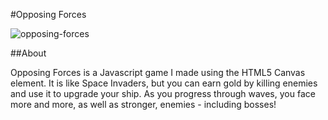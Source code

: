 #Opposing Forces

![opposing-forces](https://github.com/BMTimbrell/opposing-forces/assets/97784102/a1434a4e-3d47-4d0d-9308-1729137cea85)

##About

Opposing Forces is a Javascript game I made using the HTML5 Canvas element. It is
like Space Invaders, but you can earn gold by killing enemies and use it to upgrade your ship. As 
you progress through waves, you face more and more, as well as stronger, enemies - including bosses!